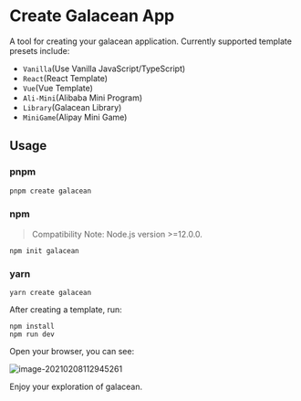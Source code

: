 # Create Galacean App

A tool for creating your galacean application. Currently supported template presets include:

- `Vanilla`(Use Vanilla JavaScript/TypeScript)
- `React`(React Template)
- `Vue`(Vue Template)
- `Ali-Mini`(Alibaba Mini Program)
- `Library`(Galacean Library)
- `MiniGame`(Alipay Mini Game)

## Usage

### pnpm

```bash
pnpm create galacean
```

### npm

> Compatibility Note: Node.js version >=12.0.0.

```shell
npm init galacean
```

### yarn

```shell
yarn create galacean
```

After creating a template, run:

```shell
npm install
npm run dev
```

Open your browser, you can see:

![image-20210208112945261](https://gw.alipayobjects.com/zos/OasisHub/3dfda7c5-7c65-4976-bc56-6d1f47592a31/image-20210208112945261.png)

Enjoy your exploration of galacean.
